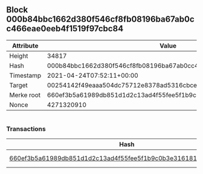 ## Block 000b84bbc1662d380f546cf8fb08196ba67ab0cc466eae0eeb4f1519f97cbc84

Attribute | Value
--- | ---
Height | 34817
Hash | 000b84bbc1662d380f546cf8fb08196ba67ab0cc466eae0eeb4f1519f97cbc84
Timestamp | 2021-04-24T07:52:11+00:00
Target | 00254142f49eaaa504dc75712e8378ad5316cbcead634704b3734b6271167cc4
Merke root | 660ef3b5a61989db851d1d2c13ad4f55fee5f1b9c0b3e316181deeb510db2b9f
Nonce | 4271320910

```

```

### Transactions

Hash | Amount
--- | ---
[660ef3b5a61989db851d1d2c13ad4f55fee5f1b9c0b3e316181deeb510db2b9f](660ef3b5a61989db851d1d2c13ad4f55fee5f1b9c0b3e316181deeb510db2b9f.md) | 10.00000000 SKEPTI 
